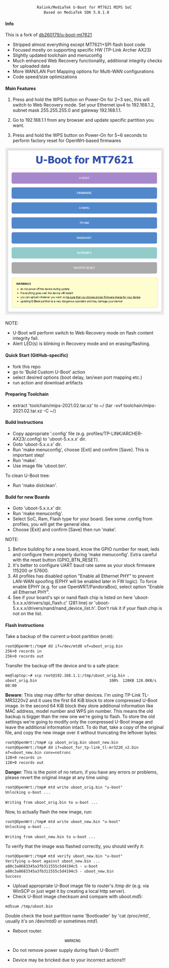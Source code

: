                   Ralink/MediaTek U-Boot for MT7621 MIPS SoC
                     Based on MediaTek SDK 5.0.1.0

#### Info

This is a fork of [db260179/u-boot-mt7621](https://gitlab.com/db260179/u-boot-mt7621)

- Stripped almost everything except MT7621+SPI flash boot code
- Focused mostly on supporting specific HW (TP-Link Archer AX23)
- Slightly updated toolchain and menuconfig
- Much enhanced Web Recovery functionality, additional integrity checks for uploaded data
- More WAN/LAN Port Mapping options for Multi-WAN configurations
- Code speed/size optimizations

#### Main Features

1. Press and hold the WPS button on Power-On for 2~3 sec, this will switch to Web Recovery mode. Set your Ethernet
   ipv4 to 192.168.1.2, subnet mask 255.255.255.0 and gateway 192.168.1.1.

2. Go to 192.168.1.1 from any browser and update specific partition you want.

3. Press and hold the WPS button on Power-On for 5~6 seconds to perform factory reset for OpenWrt-based firmwares

<img src="index.png">

NOTE:
- U-Boot will perform switch to Web Recovery mode on flash content integrity fail.
- Alert LED(s) is blinking in Recovery mode and on erasing/flashing.

#### Quick Start (GitHub-specific)

- fork this repo
- go to 'Build Custom U-Boot' action
- select desired options (boot delay, lan/wan port mapping etc.)
- run action and download artifacts

#### Preparing Toolchain

- extract 'toolchain/mips-2021.02.tar.xz' to ~/ (tar -xvf toolchain/mips-2021.02.tar.xz -C ~/)

#### Build Instructions

- Copy appropriate '.config' file (e.g. profiles/TP-LINK/ARCHER-AX23/.config)
  to 'uboot-5.x.x.x' dir.
- Goto 'uboot-5.x.x.x' dir.
- Run 'make menuconfig', choose [Exit] and confirm [Save]. This is important step!
- Run 'make'.
- Use image file 'uboot.bin'.

To clean U-Boot tree:
- Run 'make distclean'.

#### Build for new Boards

- Goto 'uboot-5.x.x.x' dir.
- Run 'make menuconfig'.
- Select SoC, Ram, Flash type for your board. See some .config from profiles, you will get the general idea.
- Choose [Exit] and confirm [Save] then run 'make'.

NOTE:
1. Before building for a new board, know the GPIO number for reset, leds and configure them
   properly during 'make menuconfig'. Extra careful with the reset button (GPIO_BTN_RESET).
2. It's better to configure UART baud rate same as your stock firmware 115200 or 57600.
3. All profiles has disabled option "Enable all Ethernet PHY" to prevent LAN-WAN
   spoofing (EPHY will be enabled later in FW logic). To force enable EPHY (e.g. for
   use OpenWRT/PandoraBox), select option "Enable all Ethernet PHY".
4. See if your board's spi or nand flash chip is listed on here 'uboot-5.x.x.x/drivers/spi_flash.c' (281 line)
   or 'uboot-5.x.x.x/drivers/nand/nand_device_list.h'. Don't risk it if your flash chip is not on the list.

#### Flash Instructions

Take a backup of the current u-boot partition (`mtd0`):

  ```
  root@OpenWrt:/tmp# dd if=/dev/mtd0 of=uboot_orig.bin
  256+0 records in
  256+0 records out
  ```

Transfer the backup off the device and to a safe place:

  ```
  me@laptop:~# scp root@192.168.1.1:/tmp/uboot_orig.bin .
  uboot_orig.bin                                100%  128KB 128.0KB/s   00:00
  ```

**Beware**: This step may differ for other devices. I'm using TP-Link TL-MR3220v2 and it uses the first 64 KiB block to store compressed U-Boot image. In the second 64 KiB block they store additional information like MAC address, model number and WPS pin number. This means the old backup is bigger than the new one we're going to flash. To store the old settings we're going to modify only the compressed U-Boot image and leave the additional information intact. To do that, take a copy of the original file, and copy the new image over it without truncating the leftover bytes:

  ```
  root@OpenWrt:/tmp# cp uboot_orig.bin uboot_new.bin
  root@OpenWrt:/tmp# dd if=uboot_for_tp-link_tl-mr3220_v2.bin of=uboot_new.bin conv=notrunc
  128+0 records in
  128+0 records out
  ```

**Danger**: This is the point of no return, if you have any errors or problems, please revert the original image at any time using:

  ```
  root@OpenWrt:/tmp# mtd write uboot_orig.bin "u-boot"
  Unlocking u-boot ...

  Writing from uboot_orig.bin to u-boot ...
  ```

Now, to actually flash the new image, run:

  ```
  root@OpenWrt:/tmp# mtd write uboot_new.bin "u-boot"
  Unlocking u-boot ...

  Writing from uboot_new.bin to u-boot ...
  ```

To verify that the image was flashed correctly, you should verify it:

  ```
  root@OpenWrt:/tmp# mtd verify uboot_new.bin "u-boot"
  Verifying u-boot against uboot_new.bin ...
  a80c3a8683345a3fb311555c5d4194c5 - u-boot
  a80c3a8683345a3fb311555c5d4194c5 - uboot_new.bin
  Success
  ```

- Upload appropriate U-Boot image file to router's /tmp dir (e.g. via WinSCP or just wget it by creating a local http server).
- Check U-Boot image checksum and compare with uboot.md5:
```
md5sum /tmp/uboot.bin
```

Double check the boot partition name 'Bootloader' by 'cat /proc/mtd', usually it's on /dev/mtd0 or sometimes mtd1.
- Reboot router.

                             WARNING

- Do not remove power supply during flash U-Boot!!!
- Device may be bricked due to your incorrect actions!!!
